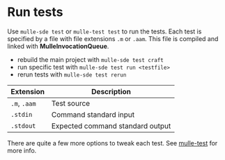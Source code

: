 # Run tests

Use `mulle-sde test` or `mulle-test test` to run the tests. Each test is
specified by a file with file extensions `.m` or `.aam`. This file
is compiled and linked with **MulleInvocationQueue**.

* rebuild the main project with `mulle-sde test craft`
* run specific test with `mulle-sde test run <testfile>`
* rerun tests with `mulle-sde test rerun`

Extension    | Description
-------------|-------------------------
`.m`, `.aam` | Test source
`.stdin`     | Command standard input
`.stdout`    | Expected command standard output


There are quite a few more options to tweak each test. 
See [mulle-test](//github.com/mulle-sde/mulle-test) for more info.


<!--
extension : mulle-sde/objc-test-library-demo
directory : demo/all
template  : .../README.md
Suppress this comment with `export MULLE_SDE_GENERATE_FILE_COMMENTS=NO`
-->
